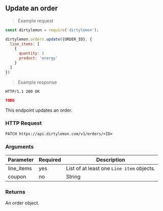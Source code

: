 ## Update an order

> Example request

```js
const dirtylemon = require('dirtylemon');

dirtylemon.orders.update({ORDER_ID}, {
  line_items: [
    {
      quantity: 1
      product: 'energy'
    }
  ]
})
```

> Example response

```http
HTTP/1.1 200 OK
```

```json
TODO
```

This endpoint updates an order.

### HTTP Request

`PATCH https://api.dirtylemon.com/v1/orders/<ID>`

### Arguments

| Parameter | Required | Description |
| --------- | -------- | ------------|
| line_items | yes | List of at least one `Line item` objects. |
| coupon | no | String |

### Returns

An order object.
